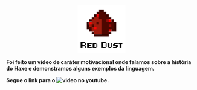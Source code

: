 <p align="center">
  <img width="25%" height="25%" src="../Documentacao/imgs/logo-red-dust.png">
</p>

**Foi feito um vídeo de caráter motivacional onde falamos sobre a história do Haxe e demonstramos alguns exemplos da linguagem.**

**Segue o link para o ![video](https://youtu.be/u7p9nMgVIHQ) no youtube.**
